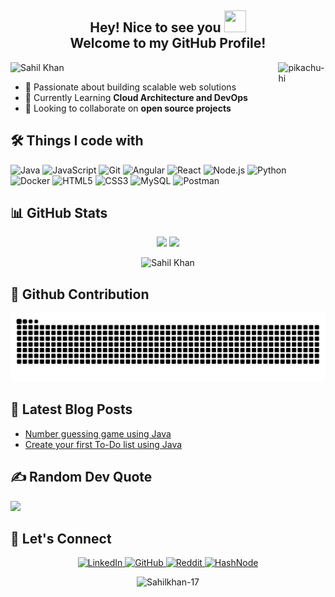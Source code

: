 <h2 align="center"> 
  Hey! Nice to see you <img src="https://cultofthepartyparrot.com/parrots/hd/laptop_parrot.gif" width="35" height="35"/><br/>
  Welcome to my GitHub Profile! 
</h2>
<img src="https://github.com/lassiecoder/lassiecoder/assets/17312616/d377c4aa-e247-422c-8b0f-53145acd7705" align="right" width="15%" alt="pikachu-hi">

<!-- Banner -->
<div align="">
<img src="https://readme-typing-svg.herokuapp.com?font=Press+Start+2P&size=14&pause=800&color=FFA500&width=800&lines=PLAYER%3A+SAHIL_KHAN;CLASS%3A+FULLSTACK_DEV;LEVEL%3A+99;XP%3A+999999%2F1000;WEAPONS%3A+JAVA%2CJavaScript%2CANGULAR%2CSpringBoot;ARMOR%3A+TYPESCRIPT%2BESLINT;POWERUPS%3A+%5B%2B%5D+MCA;BOSSES_DEFEATED%3A+LEGACY_CODE%2C+PROD_BUGS;MISSION%3A+BUILD_THE_FUTURE" alt="Sahil Khan" /> 
</div>

- 🔭 Passionate about building scalable web solutions  
- 🌱 Currently Learning **Cloud Architecture and DevOps**  
- 👯 Looking to collaborate on **open source projects**  
<!-- - 💬 Ask me about **your favorite tech topic**
- ⚡ Fun fact: **I once [interesting fact]** -->


## 🛠 Things I code with

<!-- Tech stack icons with progress bars -->
![Java](https://img.shields.io/badge/-Java-000000?logo=java&logoColor=white)
![JavaScript](https://img.shields.io/badge/-JavaScript-000?&logo=JavaScript)
![Git](https://img.shields.io/badge/-Git-000?&logo=Git)
![Angular](https://img.shields.io/badge/-Angular-000000?logo=angular&logoColor=DD0031)
![React](https://img.shields.io/badge/-React-000?&logo=React)
![Node.js](https://img.shields.io/badge/-Node.js-000?&logo=node.js)
![Python](https://img.shields.io/badge/-Python-000?&logo=Python)
![Docker](https://img.shields.io/badge/-Docker-000?&logo=Docker)
![HTML5](https://img.shields.io/badge/-HTML5-000?&logo=HTML5)
![CSS3](https://img.shields.io/badge/-CSS3-000?&logo=CSS3)
![MySQL](https://img.shields.io/badge/-MySQL-000?&logo=MySQL)
![Postman](https://img.shields.io/badge/-Postman-000000?logo=postman&logoColor=FF6C37)



## 📊 GitHub Stats
<!-- Dynamic GitHub stats with custom theme -->
<div align="center">
  <img height="180em" src="https://github-readme-stats.vercel.app/api?username=Sahilkhan-17&show_icons=true&theme=radical&include_all_commits=true&count_private=true"/>
  <img height="180em" src="https://github-readme-stats.vercel.app/api/top-langs/?username=Sahilkhan-17&layout=compact&langs_count=7&theme=radical"/>
</div>

<!-- GitHub streak stats -->
<p align="center">
  <img src="https://github-readme-streak-stats.herokuapp.com/?user=Sahilkhan-17&theme=radical" alt="Sahil Khan" />
</p>


## 🐍 Github Contribution 

<!-- Snake eating your contributions -->
![Contribution Snake](https://github.com/Sahilkhan-17/Sahilkhan-17/raw/output/snake.svg)

## 📝 Latest Blog Posts

<!-- Dynamic blog posts from your RSS feed -->
<!-- Replace with your actual blog RSS feed -->
- [Number guessing game using Java](https://sahilkhan17.hashnode.dev/java-project-for-beginners)
- [Create your first To-Do list using Java](https://sahilkhan17.hashnode.dev/java-project-for-beginners-1)

## ✍️ Random Dev Quote

![](https://quotes-github-readme.vercel.app/api?type=horizontal&theme=tokyonight)

## 🤝 Let's Connect
<!-- Social badges with custom icons -->
<p align="center"> 
  <a href="https://linkedin.com/in/sahilkhan17">
    <img src="https://img.shields.io/badge/LinkedIn-0077B5?style=for-the-badge&logo=linkedin&logoColor=white" alt="LinkedIn"/>
  </a>
  <a href="https://github.com/Sahilkhan-17">
    <img src="https://img.shields.io/badge/GitHub-100000?style=for-the-badge&logo=github&logoColor=white" alt="GitHub"/>
  </a>
  <a href="https://reddit.com/user/username">
    <img src="https://img.shields.io/badge/Reddit-FF4500?style=for-the-badge&logo=reddit&logoColor=white" alt="Reddit"/>
  </a> 
  <a href="https://hashnode.com/@SahilKhan17">
    <img src="https://img.shields.io/badge/HashNode-2962FF?style=for-the-badge&logo=hashnode&logoColor=white" alt="HashNode"/>
  </a>
</p>

<!-- Visitor counter -->
<p align="center"> 
  <img src="https://komarev.com/ghpvc/?username=Sahilkhan-17&label=Profile%20views&color=0e75b6&style=flat" alt="Sahilkhan-17" /> 
</p>
